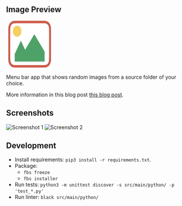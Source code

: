 ## Image Preview

<img src="screenshots/app.png" height="128px" />

Menu bar app that shows random images from a source folder of your choice.

More information in this blog post [this blog post](http://mhasbini.com/blog/introducing-image-preview-app.html).

## Screenshots

![Screenshot 1](screenshots/1.png)
![Screenshot 2](screenshots/2.png)

## Development

- Install requirements: `pip3 install -r requirements.txt`.
- Package:
  - `fbs freeze`
  - `fbs installer`
- Run tests: `python3 -m unittest discover -s src/main/python/ -p 'test_*.py'`
- Run linter: `black src/main/python/`